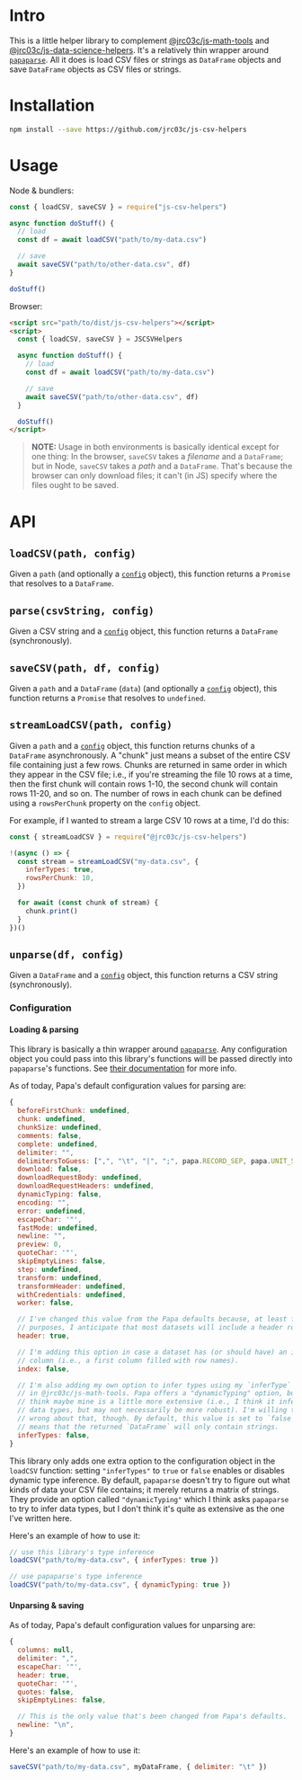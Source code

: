 # Intro

This is a little helper library to complement [@jrc03c/js-math-tools](https://github.com/jrc03c/js-math-tools) and [@jrc03c/js-data-science-helpers](https://github.com/jrc03c/js-data-science-helpers). It's a relatively thin wrapper around [`papaparse`](https://www.papaparse.com/). All it does is load CSV files or strings as `DataFrame` objects and save `DataFrame` objects as CSV files or strings.

# Installation

```bash
npm install --save https://github.com/jrc03c/js-csv-helpers
```

# Usage

Node & bundlers:

```js
const { loadCSV, saveCSV } = require("js-csv-helpers")

async function doStuff() {
  // load
  const df = await loadCSV("path/to/my-data.csv")

  // save
  await saveCSV("path/to/other-data.csv", df)
}

doStuff()
```

Browser:

```html
<script src="path/to/dist/js-csv-helpers"></script>
<script>
  const { loadCSV, saveCSV } = JSCSVHelpers

  async function doStuff() {
    // load
    const df = await loadCSV("path/to/my-data.csv")

    // save
    await saveCSV("path/to/other-data.csv", df)
  }

  doStuff()
</script>
```

> **NOTE:** Usage in both environments is basically identical except for one thing: In the browser, `saveCSV` takes a _filename_ and a `DataFrame`; but in Node, `saveCSV` takes a _path_ and a `DataFrame`. That's because the browser can only download files; it can't (in JS) specify where the files ought to be saved.

# API

## `loadCSV(path, config)`

Given a `path` (and optionally a [`config`](#configuration) object), this function returns a `Promise` that resolves to a `DataFrame`.

## `parse(csvString, config)`

Given a CSV string and a [`config`](#configuration) object, this function returns a `DataFrame` (synchronously).

## `saveCSV(path, df, config)`

Given a `path` and a `DataFrame` (`data`) (and optionally a [`config`](#configuration) object), this function returns a `Promise` that resolves to `undefined`.

## `streamLoadCSV(path, config)`

Given a `path` and a [`config`](#configuration) object, this function returns chunks of a `DataFrame` asynchronously. A "chunk" just means a subset of the entire CSV file containing just a few rows. Chunks are returned in same order in which they appear in the CSV file; i.e., if you're streaming the file 10 rows at a time, then the first chunk will contain rows 1-10, the second chunk will contain rows 11-20, and so on. The number of rows in each chunk can be defined using a `rowsPerChunk` property on the `config` object.

For example, if I wanted to stream a large CSV 10 rows at a time, I'd do this:

```js
const { streamLoadCSV } = require("@jrc03c/js-csv-helpers")

!(async () => {
  const stream = streamLoadCSV("my-data.csv", {
    inferTypes: true,
    rowsPerChunk: 10,
  })

  for await (const chunk of stream) {
    chunk.print()
  }
})()
```

## `unparse(df, config)`

Given a `DataFrame` and a [`config`](#configuration) object, this function returns a CSV string (synchronously).

### Configuration

#### Loading & parsing

This library is basically a thin wrapper around [`papaparse`](https://www.papaparse.com/). Any configuration object you could pass into this library's functions will be passed directly into `papaparse`'s functions. See [their documentation](https://www.papaparse.com/docs) for more info.

As of today, Papa's default configuration values for parsing are:

```js
{
  beforeFirstChunk: undefined,
  chunk: undefined,
  chunkSize: undefined,
  comments: false,
  complete: undefined,
  delimiter: "",
  delimitersToGuess: [",", "\t", "|", ";", papa.RECORD_SEP, papa.UNIT_SEP],
  download: false,
  downloadRequestBody: undefined,
  downloadRequestHeaders: undefined,
  dynamicTyping: false,
  encoding: "",
  error: undefined,
  escapeChar: '"',
  fastMode: undefined,
  newline: "",
  preview: 0,
  quoteChar: '"',
  skipEmptyLines: false,
  step: undefined,
  transform: undefined,
  transformHeader: undefined,
  withCredentials: undefined,
  worker: false,

  // I've changed this value from the Papa defaults because, at least for my
  // purposes, I anticipate that most datasets will include a header row.
  header: true,

  // I'm adding this option in case a dataset has (or should have) an index
  // column (i.e., a first column filled with row names).
  index: false,

  // I'm also adding my own option to infer types using my `inferType` function
  // in @jrc03c/js-math-tools. Papa offers a "dynamicTyping" option, but I
  // think maybe mine is a little more extensive (i.e., I think it infers more
  // data types, but may not necessarily be more robust). I'm willing to be
  // wrong about that, though. By default, this value is set to `false`, which
  // means that the returned `DataFrame` will only contain strings.
  inferTypes: false,
}
```

This library only adds one extra option to the configuration object in the `loadCSV` function: setting `"inferTypes"` to `true` or `false` enables or disables dynamic type inference. By default, `papaparse` doesn't try to figure out what kinds of data your CSV file contains; it merely returns a matrix of strings. They provide an option called `"dynamicTyping"` which I think asks `papaparse` to try to infer data types, but I don't think it's quite as extensive as the one I've written here.

Here's an example of how to use it:

```js
// use this library's type inference
loadCSV("path/to/my-data.csv", { inferTypes: true })

// use papaparse's type inference
loadCSV("path/to/my-data.csv", { dynamicTyping: true })
```

#### Unparsing & saving

As of today, Papa's default configuration values for unparsing are:

```js
{
  columns: null,
  delimiter: ",",
  escapeChar: '"',
  header: true,
  quoteChar: '"',
  quotes: false,
  skipEmptyLines: false,

  // This is the only value that's been changed from Papa's defaults.
  newline: "\n",
}
```

Here's an example of how to use it:

```js
saveCSV("path/to/my-data.csv", myDataFrame, { delimiter: "\t" })
```
